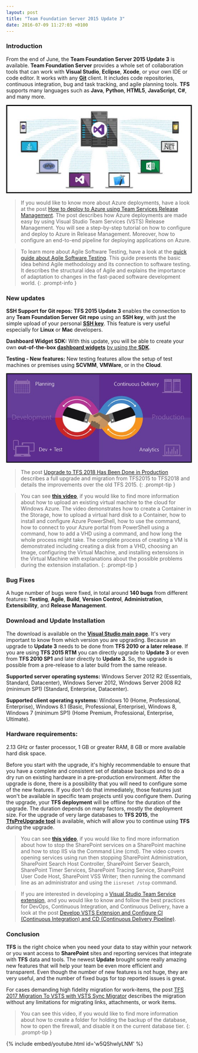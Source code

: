 ```yaml
---
layout: post
title: "Team Foundation Server 2015 Update 3"
date: 2016-07-09 11:27:03 +0100
---
```


### Introduction 

From the end of June, the **Team Foundation Server 2015 Update 3** is available. **Team Foundation Server** provides a whole set of collaboration tools that can work with **Visual Studio**, **Eclipse**, **Xcode**, or your own IDE or code editor. It works with any **[Git](https://git-scm.com/)** client. It includes code repositories, continuous integration, bug and task tracking, and agile planning tools. **TFS** supports many languages such as **Java**, **Python**, **HTML5**, **JavaScript**, **C#**, and many more.

![1-Team Foundation Server 2015](/assets/images/2016/07/1-Team-Foundation-Server-2015.jpg "1-Team Foundation Server 2015")

>If you would like to know more about Azure deployments, have a look at the post [How to deploy to Azure using Team Services Release Management](https://mohamedradwan-devops.github.io/posts/how-to-deploy-to-azure-using-team-services-release-management/). The post describes how Azure deployments are made easy by using Visual Studio Team Services (VSTS) Release Management. You will see a step-by-step tutorial on how to configure and deploy to Azure in Release Management. Moreover, how to configure an end-to-end pipeline for deploying applications on Azure.

>To learn more about Agile Software Testing, have a look at the [quick guide about Agile Software Testing](https://mohamedradwan-devops.github.io/2018/01/30/published-a-quick-guide-about-agile-software-testing/). This guide presents the basic idea behind Agile methodology and its connection to software testing. It describes the structural idea of Agile and explains the importance of adaptation to changes in the fast-paced software development world.
{: .prompt-info }

### New updates 

**SSH Support for Git repos:** **TFS 2015 Update 3** enables the connection to any **Team Foundation Server Git repo** using an **SSH key**, with just the simple upload of your personal **[SSH key](https://help.github.com/articles/generating-an-ssh-key/)**. This feature is very useful especially for **Linux** or **Mac** developers.

**Dashboard Widget SDK:** With this update, you will be able to create your own **out-of-the-box [dashboard widgets](https://www.visualstudio.com/en-us/docs/integrate/extensions/develop/add-dashboard-widget)** [by using the **SDK**](https://www.visualstudio.com/en-us/docs/integrate/extensions/develop/add-dashboard-widget).

**Testing - New features:** New testing features allow the setup of test machines or premises using **SCVMM**, **VMWare**, or in the **Cloud**.

![2-Team Foundation Server 2015 Update 3](/assets/images/2016/07/2-Team-Foundation-Server-2015-Update-3.jpg "2-Team Foundation Server 2015 Update 3")

>The post [Upgrade to TFS 2018 Has Been Done in Production](https://mohamedradwan-devops.github.io/2018/01/16/upgrade-to-tfs-2018-has-been-done-in-production/) describes a full upgrade and migration from TFS2015 to TFS2018 and details the improvements over the old TFS 2015.
{: .prompt-tip }

>You can see [**this video**](https://www.youtube.com/watch?v=1A6b2Gq4j58), if you would like to find more information about how to upload an existing virtual machine to the cloud for Windows Azure. The video demonstrates how to create a Container in the Storage, how to upload a virtual hard disk to a Container, how to install and configure Azure PowerShell, how to use the command, how to connect to your Azure portal from PowerShell using a command, how to add a VHD using a command, and how long the whole process might take. The complete process of creating a VM is demonstrated including creating a disk from a VHD, choosing an Image, configuring the Virtual Machine, and installing extensions in the Virtual Machine with explanations about the possible problems during the extension installation.
{: .prompt-tip }

### Bug Fixes 

A huge number of bugs were fixed, in total around **140 bugs** from different features: **Testing**, **Agile**, **Build**, **Version Control**, **Administration**, **Extensibility**, and **Release Management**.

### Download and Update Installation 

The download is available on the **[Visual Studio main page](https://www.visualstudio.com/downloads/download-visual-studio-vs#)**. It's very important to know from which version you are upgrading. Because an upgrade to **Update 3** needs to be done from **TFS 2010 or a later release**. If you are using **TFS 2015 RTM** you can directly upgrade to **Update 3** or even from **TFS 2010 SP1** and later directly to **Update 3**. So, the upgrade is possible from a pre-release to a later build from the same release.

**Supported server operating systems:** Windows Server 2012 R2 (Essentials, Standard, Datacenter), Windows Server 2012, Windows Server 2008 R2 (minimum SP1) (Standard, Enterprise, Datacenter).

**Supported client operating systems:** Windows 10 (Home, Professional, Enterprise), Windows 8.1 (Basic, Professional, Enterprise), Windows 8, Windows 7 (minimum SP1) (Home Premium, Professional, Enterprise, Ultimate).

### Hardware requirements:

2.13 GHz or faster processor, 1 GB or greater RAM, 8 GB or more available hard disk space.

Before you start with the upgrade, it's highly recommendable to ensure that you have a complete and consistent set of database backups and to do a dry run on existing hardware in a pre-production environment. After the upgrade is done, there is a possibility that you will need to configure some of the new features. If you don't do that immediately, those features just won't be available in specific team projects until you configure them. During the upgrade, your **TFS deployment** will be offline for the duration of the upgrade. The duration depends on many factors, mostly the deployment size. For the upgrade of very large databases to **TFS 2015**, the **[TfsPreUpgrade tool](https://www.visualstudio.com/docs/setup-admin/upgrade-tfs/pre-upgrade)** is available, which will allow you to continue using **TFS** during the upgrade.

>You can see [**this video**](https://www.youtube.com/watch?v=wRG6acZX4Js), if you would like to find more information about how to stop the SharePoint services on a SharePoint machine and how to stop IIS via the Command Line (cmd). The video covers opening services using run then stopping SharePoint Administration, SharePoint Search Host Controller, SharePoint Server Search, SharePoint Timer Services, SharePoint Tracing Service, SharePoint User Code Host, SharePoint VSS Writer; then running the command line as an administrator and using the `iisreset /stop` command.

>If you are interested in developing a [Visual Studio Team Service extension](https://docs.microsoft.com/en-us/vsts/extend/overview), and you would like to know and follow the best practices for DevOps, Continuous Integration, and Continuous Delivery, have a look at the post [Develop VSTS Extension and Configure CI (Continuous Integration) and CD (Continuous Delivery Pipeline)](https://mohamedradwan-devops.github.io/posts/develop-vsts-extension-and-configure-ci-continuous-integration-and-cd-continuous-delivery-pipeline/).

### Conclusion 

**TFS** is the right choice when you need your data to stay within your network or you want access to **SharePoint** sites and reporting services that integrate with **TFS** data and tools. The newest **Update** brought some really amazing new features that will help your team be even more efficient and transparent. Even though the number of new features is not huge, they are very useful, and the number of fixed bugs for top reported issues is great.

For cases demanding high fidelity migration for work-items, the post [TFS 2017 Migration To VSTS with VSTS Sync Migrator](https://mohamedradwan-devops.github.io/posts/tfs-2017-migration-to-vsts-with-vsts-sync-migrator/) describes the migration without any limitations for migrating links, attachments, or work items.

>You can see this video, if you would like to find more information about how to create a folder for holding the backup of the database, how to open the firewall, and disable it on the current database tier.
{: .prompt-tip }

{% include embed/youtube.html id='w5QShwlyLNM' %}
